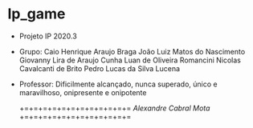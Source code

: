 # Ip_game

- Projeto IP 2020.3 

- Grupo: 
Caio Henrique Araujo Braga
João Luiz Matos do Nascimento
Giovanny Lira de Araujo Cunha
Luan de Oliveira Romancini
Nicolas Cavalcanti de Brito
Pedro Lucas da Silva Lucena

- Professor: 
Dificilmente alcançado, nunca superado, único e maravilhoso, onipresente e onipotente

    +=+=+=+=+=+=+=+=+=+=+=+=    *Alexandre Cabral Mota*   +=+=+=+=+=+=+=+=+=+=+=+=